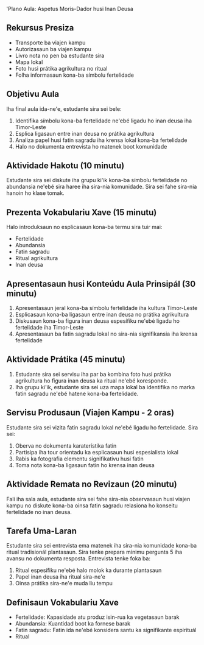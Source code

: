 'Plano Aula: Aspetus Moris-Dador husi Inan Deusa

## Rekursus Presiza
- Transporte ba viajen kampu
- Autorizasaun ba viajen kampu
- Livro nota no pen ba estudante sira
- Mapa lokal
- Foto husi prátika agrikultura no ritual
- Folha informasaun kona-ba símbolu fertelidade

## Objetivu Aula
Iha final aula ida-ne'e, estudante sira sei bele:
1. Identifika símbolu kona-ba fertelidade ne'ebé ligadu ho inan deusa iha Timor-Leste
2. Esplica ligasaun entre inan deusa no prátika agrikultura
3. Analiza papel husi fatin sagradu iha krensa lokal kona-ba fertelidade
4. Halo no dokumenta entrevista ho matenek boot komunidade

## Aktividade Hakotu (10 minutu)
Estudante sira sei diskute iha grupu ki'ik kona-ba símbolu fertelidade no abundansia ne'ebé sira haree iha sira-nia komunidade. Sira sei fahe sira-nia hanoin ho klase tomak.

## Prezenta Vokabulariu Xave (15 minutu)
Halo introduksaun no esplicasaun kona-ba termu sira tuir mai:
- Fertelidade
- Abundansia
- Fatin sagradu
- Ritual agrikultura
- Inan deusa

## Apresentasaun husi Konteúdu Aula Prinsipál (30 minutu)
1. Apresentasaun jeral kona-ba símbolu fertelidade iha kultura Timor-Leste
2. Esplicasaun kona-ba ligasaun entre inan deusa no prátika agrikultura
3. Diskusaun kona-ba figura inan deusa espesífiku ne'ebé ligadu ho fertelidade iha Timor-Leste
4. Apresentasaun ba fatin sagradu lokal no sira-nia signifikansia iha krensa fertelidade

## Aktividade Prátika (45 minutu)
1. Estudante sira sei servisu iha par ba kombina foto husi prátika agrikultura ho figura inan deusa ka ritual ne'ebé koresponde.
2. Iha grupu ki'ik, estudante sira sei uza mapa lokal ba identifika no marka fatin sagradu ne'ebé hatene kona-ba fertelidade.

## Servisu Produsaun (Viajen Kampu - 2 oras)
Estudante sira sei vizita fatin sagradu lokal ne'ebé ligadu ho fertelidade. Sira sei:
1. Oberva no dokumenta karaterístika fatin
2. Partisipa iha tour orientadu ka esplicasaun husi espesialista lokal
3. Rabis ka fotografia elementu signifikativu husi fatin
4. Toma nota kona-ba ligasaun fatin ho krensa inan deusa

## Aktividade Remata no Revizaun (20 minutu)
Fali iha sala aula, estudante sira sei fahe sira-nia observasaun husi viajen kampu no diskute kona-ba oinsa fatin sagradu relasiona ho konseitu fertelidade no inan deusa.

## Tarefa Uma-Laran
Estudante sira sei entrevista ema matenek iha sira-nia komunidade kona-ba ritual tradisionál plantasaun. Sira tenke prepara minimu pergunta 5 iha avansu no dokumenta resposta. Entrevista tenke foka ba:
1. Ritual espesífiku ne'ebé halo molok ka durante plantasaun
2. Papel inan deusa iha ritual sira-ne'e
3. Oinsa prátika sira-ne'e muda liu tempu

## Definisaun Vokabulariu Xave
- Fertelidade: Kapasidade atu produz isin-rua ka vegetasaun barak
- Abundansia: Kuantidad boot ka fornese barak
- Fatin sagradu: Fatin ida ne'ebé konsidera santu ka signifikante espirituál
- Ritual